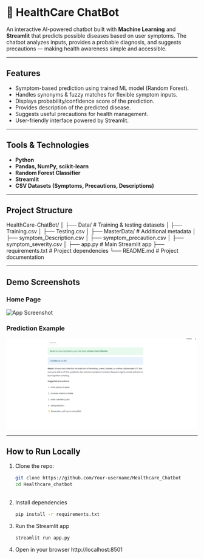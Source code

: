 # 💊 HealthCare ChatBot  

An interactive AI-powered chatbot built with **Machine Learning** and **Streamlit** that predicts possible diseases based on user symptoms. The chatbot analyzes inputs, provides a probable diagnosis, and suggests precautions — making health awareness simple and accessible.  

---

## Features  
- Symptom-based prediction using trained ML model (Random Forest).  
- Handles synonyms & fuzzy matches for flexible symptom inputs.  
- Displays probability/confidence score of the prediction.  
- Provides description of the predicted disease.  
- Suggests useful precautions for health management.  
- User-friendly interface powered by Streamlit.  

---

## Tools & Technologies  
- **Python**  
- **Pandas, NumPy, scikit-learn**  
- **Random Forest Classifier**  
- **Streamlit**  
- **CSV Datasets (Symptoms, Precautions, Descriptions)**  

---

## Project Structure 
HealthCare-ChatBot/
│
├── Data/ # Training & testing datasets
│ ├── Training.csv
│ ├── Testing.csv
│
├── MasterData/ # Additional metadata
│ ├── symptom_Description.csv
│ ├── symptom_precaution.csv
│ ├── symptom_severity.csv
│
├── app.py # Main Streamlit app
├── requirements.txt # Project dependencies
└── README.md # Project documentation 


---

## Demo Screenshots  

### Home Page  
![App Screenshot](images/Screenshot-1png)  

### Prediction Example  
![Prediction Screenshot](images/Screenshot-2.png) 

---

## How to Run Locally  

1. Clone the repo:  
   ```bash
   git clone https://github.com/Your-username/Healthcare_Chatbot
   cd Healthcare_chatbot
 
2. Install dependencies
   ```bash
   pip install -r requirements.txt

3. Run the Streamlit app
   ```bash
   streamlit run app.py

4. Open in your browser
   http://localhost:8501

 


